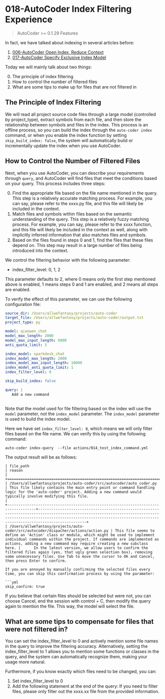 # 018-AutoCoder Index Filtering Experience

> AutoCoder >= 0.1.29 Features

In fact, we have talked about indexing in several articles before:

1. [006-AutoCoder Open Index, Reduce Context](006-AutoCoder%20%E5%BC%80%E5%90%AF%E7%B4%A2%E5%BC%95%EF%BC%8C%E5%87%8F%E5%B0%91%E4%B8%8A%E4%B8%8B%E6%96%87.md)
2. [017-AutoCoder Specify Exclusive Index Model](017-AutoCoder%E6%8C%87%E5%AE%9A%E4%B8%93%E6%9C%89%E7%B4%A2%E5%BC%95%E6%A8%A1%E5%9E%8B.md)

Today we will mainly talk about two things:

0. The principle of index filtering
1. How to control the number of filtered files
2. What are some tips to make up for files that are not filtered in

## The Principle of Index Filtering

We will read all project source code files through a large model (controlled by project_type), extract symbols from each file, and then store the relationship between symbols and files in the index. This process is an offline process, so you can build the index through the `auto-coder index` command, or when you enable the index function by setting `skip_build_index: false`, the system will automatically build or incrementally update the index when you use AutoCoder.

## How to Control the Number of Filtered Files

Next, when you use AutoCoder, you can describe your requirements through `query`, and AutoCoder will find files that meet the conditions based on your query. This process includes three steps:

0. Find the appropriate file based on the file name mentioned in the query. This step is a relatively accurate matching process. For example, you can say, please refer to the xxxx.py file, and this file will likely be included in the context.
1. Match files and symbols within files based on the semantic understanding of the query. This step is a relatively fuzzy matching process. For example, you can say, please refer to the xxxx function, and this file will likely be included in the context as well, along with implicitly inferred information that also matches files and symbols.
2. Based on the files found in steps 0 and 1, find the files that these files depend on. This step may result in a large number of files being introduced into the context.

We control the filtering behavior with the following parameter:

- index_filter_level: 0, 1, 2

This parameter defaults to 2, where 0 means only the first step mentioned above is enabled, 1 means steps 0 and 1 are enabled, and 2 means all steps are enabled.

To verify the effect of this parameter, we can use the following configuration file:

```yml
source_dir: /Users/allwefantasy/projects/auto-coder
target_file: /Users/allwefantasy/projects/auto-coder/output.txt 
project_type: py

model: qianwen_chat
model_max_length: 2000
model_max_input_length: 6000
anti_quota_limit: 5

index_model: sparkdesk_chat
index_model_max_length: 2000
index_model_max_input_length: 10000
index_model_anti_quota_limit: 1
index_filter_level: 0

skip_build_index: false

query: |   
   Add a new command
   
```

Note that the model used for file filtering based on the index will use the `model` parameter, not the `index_model` parameter. The `index_model` parameter is used to build the index model.

Here we have set `index_filter_level: 0`, which means we will only filter files based on the file name. We can verify this by using the following command:

```shell
auto-coder index-query  --file actions/014_test_index_command.yml 
```        

The output result will be as follows:

```     +-----------------------------------------------------------------------------------+----------------------------------------------------------------------------------------------------------------------------------------------------------------------------------------------------------------------------------------+
| file_path                                                                         | reason                                                                                                                                                                                                                                 |
+===================================================================================+========================================================================================================================================================================================================================================+
| /Users/allwefantasy/projects/auto-coder/src/autocoder/auto_coder.py               | This file likely contains the main entry point or command handling logic for the 'auto-coder' project. Adding a new command would typically involve modifying this file.                                                               |
+-----------------------------------------------------------------------------------+----------------------------------------------------------------------------------------------------------------------------------------------------------------------------------------------------------------------------------------+
| /Users/allwefantasy/projects/auto-coder/src/autocoder/dispacher/actions/action.py | This file seems to define an 'Action' class or module, which might be used to implement individual commands within the project. If commands are implemented as actions, adding a new command may require creating a new subclass here. |      In the latest version, we allow users to confirm the filtered files again (yes, that ugly green selection box), removing some unnecessary files. Use Tab to move the cursor to OK and Cancel, then press Enter to confirm.

If you are annoyed by manually confirming the selected files every time, you can skip this confirmation process by using the parameter:

```yml
skip_confirm: true
```

If you believe that certain files should be selected but were not, you can choose Cancel, end the session with control + C, then modify the query again to mention the file. This way, the model will select the file.

## What are some tips to compensate for files that were not filtered in?

You can set the index_filter_level to 0 and actively mention some file names in the query to improve the filtering accuracy. Alternatively, setting the index_filter_level to 1 allows you to mention some functions or classes in the query, and the system can automatically recognize them, making your usage more natural.

Furthermore, if you know exactly which files need to be changed, you can:

1. Set index_filter_level to 0
2. Add the following statement at the end of the query: If you need to filter files, please only filter out the xxxx.xx file from the provided information.